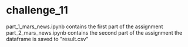 # challenge_11
part_1_mars_news.ipynb contains the first part of the assignment
part_2_mars_news.ipynb contains the second part of the assignment
the dataframe is saved to "result.csv"